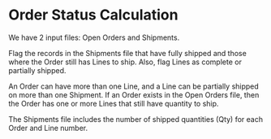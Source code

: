 # Order Status Calculation


We have 2 input files: Open Orders and Shipments.

Flag the records in the Shipments file that have fully shipped and those where the Order still has Lines to ship.  Also, flag Lines as complete or partially shipped.

An Order can have more than one Line, and a Line can be partially shipped on more than one Shipment.  If an Order exists in the Open Orders file, then the Order has one or more Lines that still have quantity to ship.  

The Shipments file includes the number of shipped quantities (Qty) for each Order and Line number. 
